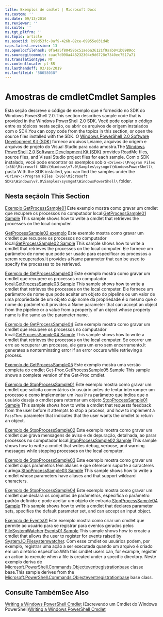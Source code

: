 ```yaml
---
title: Exemplos de cmdlet | Microsoft Docs
ms.custom: ''
ms.date: 09/13/2016
ms.reviewer: ''
ms.suite: ''
ms.tgt_pltfrm: ''
ms.topic: article
ms.assetid: b99d53fc-0af9-426b-82ce-09955e031d4b
caps.latest.revision: 13
ms.openlocfilehash: 0fa4a5f804586c51ae6a36121f9aab041b0989cc
ms.sourcegitcommit: caac7d098a448232304c9d6728e7340ec7517a71
ms.translationtype: MT
ms.contentlocale: pt-BR
ms.lasthandoff: 03/16/2019
ms.locfileid: "58058038"
---
```

# <a name="cmdlet-samples"></a><span data-ttu-id="4d467-102">Amostras de cmdlet</span><span class="sxs-lookup"><span data-stu-id="4d467-102">Cmdlet Samples</span></span>

<span data-ttu-id="4d467-103">Esta seção descreve o código de exemplo que é fornecido no SDK do Windows PowerShell 2.0.</span><span class="sxs-lookup"><span data-stu-id="4d467-103">This section describes sample code that is provided in the Windows PowerShell 2.0 SDK.</span></span> <span data-ttu-id="4d467-104">Você pode copiar o código entre os tópicos nesta seção, ou abrir os arquivos de origem instalados com o SDK.</span><span class="sxs-lookup"><span data-stu-id="4d467-104">You can copy code from the topics in this section, or open the source files installed with the SDK.</span></span> <span data-ttu-id="4d467-105">O [Windows PowerShell 2.0 Software Development Kit (SDK)](https://www.microsoft.com/en-us/download/details.aspx?id=2560) fornece arquivos Leiame, arquivos de origem e arquivos de projeto do Visual Studio para cada amostra.</span><span class="sxs-lookup"><span data-stu-id="4d467-105">The [Windows PowerShell 2.0 Software Development Kit (SDK)](https://www.microsoft.com/en-us/download/details.aspx?id=2560) provides ReadMe files, source files, and Visual Studio project files for each sample.</span></span> <span data-ttu-id="4d467-106">Com o SDK instalado, você pode encontrar os exemplos sob o `<Drive>:\Program Files (x86)\Microsoft SDKs\Windows\v7.0\Samples\sysmgmt\WindowsPowerShell\` pasta.</span><span class="sxs-lookup"><span data-stu-id="4d467-106">With the SDK installed, you can find the samples under the `<Drive>:\Program Files (x86)\Microsoft SDKs\Windows\v7.0\Samples\sysmgmt\WindowsPowerShell\` folder.</span></span>

## <a name="in-this-section"></a><span data-ttu-id="4d467-107">Nesta seção</span><span class="sxs-lookup"><span data-stu-id="4d467-107">In This Section</span></span>

<span data-ttu-id="4d467-108">[Exemplo GetProcessSample01](./getprocesssample01-sample.md) Este exemplo mostra como gravar um cmdlet que recupere os processos no computador local.</span><span class="sxs-lookup"><span data-stu-id="4d467-108">[GetProcessSample01 Sample](./getprocesssample01-sample.md) This sample shows how to write a cmdlet that retrieves the processes on the local computer.</span></span>

<span data-ttu-id="4d467-109">[GetProcessSample02 exemplo](./getprocesssample02-sample.md) Este exemplo mostra como gravar um cmdlet que recupere os processos no computador local.</span><span class="sxs-lookup"><span data-stu-id="4d467-109">[GetProcessSample02 Sample](./getprocesssample02-sample.md) This sample shows how to write a cmdlet that retrieves the processes on the local computer.</span></span> <span data-ttu-id="4d467-110">Ele fornece um parâmetro de nome que pode ser usado para especificar os processos a serem recuperados.</span><span class="sxs-lookup"><span data-stu-id="4d467-110">It provides a Name parameter that can be used to specify the processes to be retrieved.</span></span>

<span data-ttu-id="4d467-111">[Exemplo de GetProcessSample03](./getprocesssample03-sample.md) Este exemplo mostra como gravar um cmdlet que recupere os processos no computador local.</span><span class="sxs-lookup"><span data-stu-id="4d467-111">[GetProcessSample03 Sample](./getprocesssample03-sample.md) This sample shows how to write a cmdlet that retrieves the processes on the local computer.</span></span> <span data-ttu-id="4d467-112">Ele fornece um parâmetro de nome que pode aceitar um objeto do pipeline ou um valor de uma propriedade de um objeto cujo nome da propriedade é o mesmo que o nome do parâmetro.</span><span class="sxs-lookup"><span data-stu-id="4d467-112">It provides a Name parameter that can accept an object from the pipeline or a value from a property of an object whose property name is the same as the parameter name.</span></span>

<span data-ttu-id="4d467-113">[Exemplo de GetProcessSample04](./getprocesssample04-sample.md) Este exemplo mostra como gravar um cmdlet que recupere os processos no computador local.</span><span class="sxs-lookup"><span data-stu-id="4d467-113">[GetProcessSample04 Sample](./getprocesssample04-sample.md) This sample shows how to write a cmdlet that retrieves the processes on the local computer.</span></span> <span data-ttu-id="4d467-114">Se ocorrer um erro ao recuperar um processo, ele gera um erro sem encerramento.</span><span class="sxs-lookup"><span data-stu-id="4d467-114">It generates a nonterminating error if an error occurs while retrieving a process.</span></span>

<span data-ttu-id="4d467-115">[Exemplo de GetProcessSample05](./getprocesssample05-sample.md) Este exemplo mostra uma versão completa do cmdlet Get-Proc.</span><span class="sxs-lookup"><span data-stu-id="4d467-115">[GetProcessSample05 Sample](./getprocesssample05-sample.md) This sample shows a complete version of the Get-Proc cmdlet.</span></span>

<span data-ttu-id="4d467-116">[Exemplo de StopProcessSample01](./stopprocesssample01-sample.md) Este exemplo mostra como gravar um cmdlet que solicita comentários do usuário antes de tentar interromper um processo e como implementar um `PassThru` parâmetro que indica que o usuário deseja o cmdlet para retornar um objeto.</span><span class="sxs-lookup"><span data-stu-id="4d467-116">[StopProcessSample01 Sample](./stopprocesssample01-sample.md) This sample shows how to write a cmdlet that requests feedback from the user before it attempts to stop a process, and how to implement a `PassThru` parameter that indicates that the user wants the cmdlet to return an object.</span></span>

<span data-ttu-id="4d467-117">[Exemplo de StopProcessSample02](./stopprocesssample02-sample.md) Este exemplo mostra como gravar um cmdlet que grava mensagens de aviso e de depuração, detalhada, ao parar processos no computador local.</span><span class="sxs-lookup"><span data-stu-id="4d467-117">[StopProcessSample02 Sample](./stopprocesssample02-sample.md) This sample shows how to write a cmdlet that writes debug, verbose, and warning messages while stopping processes on the local computer.</span></span>

<span data-ttu-id="4d467-118">[Exemplo de StopProcessSample03](./stopprocesssample03-sample.md) Este exemplo mostra como gravar um cmdlet cujos parâmetros têm aliases e que oferecem suporte a caracteres curinga.</span><span class="sxs-lookup"><span data-stu-id="4d467-118">[StopProcessSample03 Sample](./stopprocesssample03-sample.md) This sample shows how to write a cmdlet whose parameters have aliases and that support wildcard characters.</span></span>

<span data-ttu-id="4d467-119">[Exemplo de StopProcessSample04](./stopprocesssample04-sample.md) Este exemplo mostra como gravar um cmdlet que declara os conjuntos de parâmetros, especifica o parâmetro padrão definido e pode aceitar um objeto de entrada.</span><span class="sxs-lookup"><span data-stu-id="4d467-119">[StopProcessSample04 Sample](./stopprocesssample04-sample.md) This sample shows how to write a cmdlet that declares parameter sets, specifies the default parameter set, and can accept an input object.</span></span>

<span data-ttu-id="4d467-120">[Exemplo de Events01](./events01-sample.md) Este exemplo mostra como criar um cmdlet que permite ao usuário para se registrar para eventos gerados pelos [FileSystemWatcher](/dotnet/api/System.IO.FileSystemWatcher).</span><span class="sxs-lookup"><span data-stu-id="4d467-120">[Events01 Sample](./events01-sample.md) This sample shows how to create a cmdlet that allows the user to register for events raised by [System.IO.Filesystemwatcher](/dotnet/api/System.IO.FileSystemWatcher).</span></span> <span data-ttu-id="4d467-121">Com esse cmdlet os usuários podem, por exemplo, registrar uma ação a ser executada quando um arquivo é criado em um diretório específico.</span><span class="sxs-lookup"><span data-stu-id="4d467-121">With this cmdlet users can, for example, register an action to execute when a file is created under a specific directory.</span></span> <span data-ttu-id="4d467-122">Neste exemplo deriva de [Microsoft.PowerShell.Commands.Objecteventregistrationbase](/dotnet/api/Microsoft.PowerShell.Commands.ObjectEventRegistrationBase) classe base.</span><span class="sxs-lookup"><span data-stu-id="4d467-122">This sample derives from the [Microsoft.PowerShell.Commands.Objecteventregistrationbase](/dotnet/api/Microsoft.PowerShell.Commands.ObjectEventRegistrationBase) base class.</span></span>

## <a name="see-also"></a><span data-ttu-id="4d467-123">Consulte Também</span><span class="sxs-lookup"><span data-stu-id="4d467-123">See Also</span></span>

<span data-ttu-id="4d467-124">[Writing a Windows PowerShell Cmdlet](./writing-a-windows-powershell-cmdlet.md) (Escrevendo um Cmdlet do Windows PowerShell)</span><span class="sxs-lookup"><span data-stu-id="4d467-124">[Writing a Windows PowerShell Cmdlet](./writing-a-windows-powershell-cmdlet.md)</span></span>
